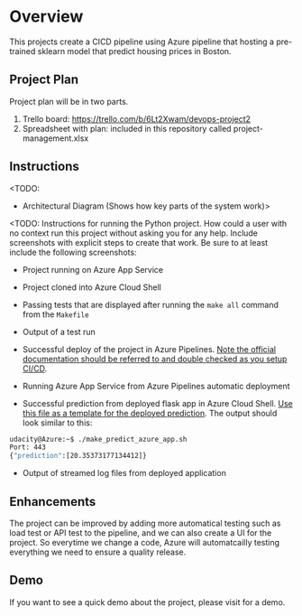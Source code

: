 # Overview

This projects create a CICD pipeline using Azure pipeline that hosting a pre-trained sklearn model that predict housing prices in Boston.

## Project Plan
Project plan will be in two parts.
1. Trello board: https://trello.com/b/6Lt2Xwam/devops-project2
2. Spreadsheet with plan: included in this repository called project-management.xlsx

## Instructions

<TODO:  
* Architectural Diagram (Shows how key parts of the system work)>

<TODO:  Instructions for running the Python project.  How could a user with no context run this project without asking you for any help.  Include screenshots with explicit steps to create that work. Be sure to at least include the following screenshots:

* Project running on Azure App Service

* Project cloned into Azure Cloud Shell

* Passing tests that are displayed after running the `make all` command from the `Makefile`

* Output of a test run

* Successful deploy of the project in Azure Pipelines.  [Note the official documentation should be referred to and double checked as you setup CI/CD](https://docs.microsoft.com/en-us/azure/devops/pipelines/ecosystems/python-webapp?view=azure-devops).

* Running Azure App Service from Azure Pipelines automatic deployment

* Successful prediction from deployed flask app in Azure Cloud Shell.  [Use this file as a template for the deployed prediction](https://github.com/udacity/nd082-Azure-Cloud-DevOps-Starter-Code/blob/master/C2-AgileDevelopmentwithAzure/project/starter_files/flask-sklearn/make_predict_azure_app.sh).
The output should look similar to this:

```bash
udacity@Azure:~$ ./make_predict_azure_app.sh
Port: 443
{"prediction":[20.35373177134412]}
```

* Output of streamed log files from deployed application

> 

## Enhancements

The project can be improved by adding more automatical testing such as load test or API test to the pipeline, and we can also create a UI for the project. So everytime we change a code, Azure will automatcailly testing everything we need to ensure a quality release.

## Demo 

If you want to see a quick demo about the project, please visit for a demo.


